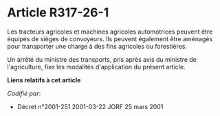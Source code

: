 # Article R317-26-1

Les tracteurs agricoles et machines agricoles automotrices peuvent être équipés de sièges de convoyeurs. Ils peuvent
également être aménagés pour transporter une charge à des fins agricoles ou forestières.

Un arrêté du ministre des transports, pris après avis du ministre de l'agriculture, fixe les modalités d'application du
présent article.

**Liens relatifs à cet article**

_Codifié par_:

  - Décret n°2001-251 2001-03-22 JORF 25 mars 2001
